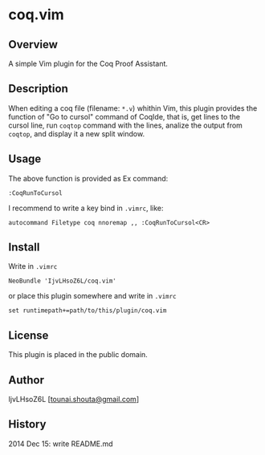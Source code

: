 coq.vim
=======

Overview
--------
A simple Vim plugin for the Coq Proof Assistant.

Description
-----------
When editing a coq file (filename: `*.v`) whithin Vim,
this plugin provides the function of "Go to cursol" command of CoqIde,
that is, get lines to the cursol line,
run `coqtop` command with the lines,
analize the output from `coqtop`, and
display it a new split window.

Usage
-----
The above function is provided as Ex command:

    :CoqRunToCursol

I recommend to write a key bind in `.vimrc`, like:

    autocommand Filetype coq nnoremap ,, :CoqRunToCursol<CR>

Install
-------
Write in `.vimrc`

    NeoBundle 'IjvLHsoZ6L/coq.vim'

or place this plugin somewhere and write in `.vimrc`

    set runtimepath+=path/to/this/plugin/coq.vim

License
-------
This plugin is placed in the public domain.

Author
------
IjvLHsoZ6L [tounai.shouta@gmail.com]

History
-------
2014 Dec 15: write README.md
